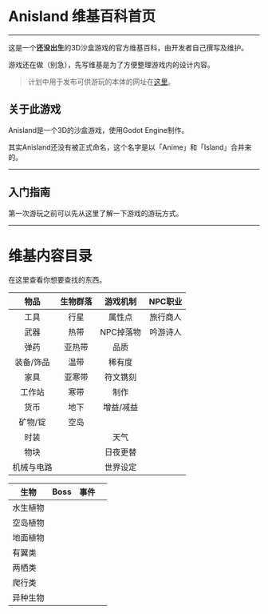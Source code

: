 # Anisland 维基百科首页

---

这是一个**还没出生**的3D沙盒游戏的官方维基百科，由开发者自己撰写及维护。

游戏还在做（别急），先写维基是为了方便整理游戏内的设计内容。

> 计划中用于发布可供游玩的本体的网址在[这里](https://github.com/6bir/Anisland)。

## 关于此游戏

Anisland是一个3D的沙盒游戏，使用Godot Engine制作。

其实Anisland还没有被正式命名，这个名字是以「Anime」和「Island」合并来的。



---

## 入门指南

第一次游玩之前可以先从这里了解一下游戏的游玩方式。

---

# 维基内容目录

在这里查看你想要查找的东西。

|    物品    | 生物群落 | 游戏机制  | NPC职业  |
| :--------: | :------: | :-------: | :------: |
|    工具    |   行星   |  属性点   | 旅行商人 |
|    武器    |   热带   | NPC掉落物 | 吟游诗人 |
|    弹药    |  亚热带  |   品质    |          |
| 装备/饰品  |   温带   |  稀有度   |          |
|    家具    |  亚寒带  | 符文镌刻  |          |
|   工作站   |   寒带   |   制作    |          |
|    货币    |   地下   | 增益/减益 |          |
|  矿物/锭   |   空岛   |           |          |
|    时装    |          |   天气    |          |
|    物块    |          | 日夜更替  |          |
| 机械与电路 |          | 世界设定  |          |



| 生物     | Boss | 事件 |      |
| -------- | ---- | ---- | ---- |
| 水生植物 |      |      |      |
| 空岛植物 |      |      |      |
| 地面植物 |      |      |      |
| 有翼类   |      |      |      |
| 两栖类   |      |      |      |
| 爬行类   |      |      |      |
| 异种生物 |      |      |      |

